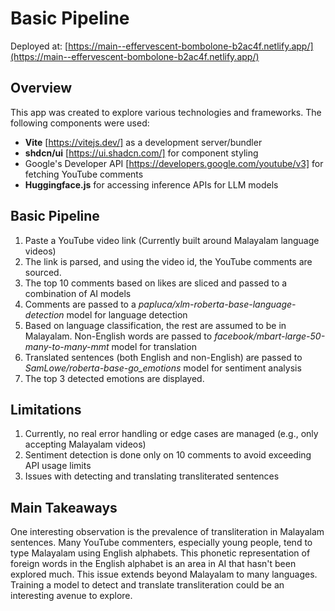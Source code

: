 # Basic Pipeline

Deployed at: [https://main--effervescent-bombolone-b2ac4f.netlify.app/](https://main--effervescent-bombolone-b2ac4f.netlify.app/)

## Overview

This app was created to explore various technologies and frameworks. The following components were used:

- **Vite** [https://vitejs.dev/] as a development server/bundler
- **shdcn/ui** [https://ui.shadcn.com/] for component styling
- Google's Developer API [https://developers.google.com/youtube/v3] for fetching YouTube comments
- **Huggingface.js** for accessing inference APIs for LLM models

## Basic Pipeline

1. Paste a YouTube video link (Currently built around Malayalam language videos)
2. The link is parsed, and using the video id, the YouTube comments are sourced.
3. The top 10 comments based on likes are sliced and passed to a combination of AI models
4. Comments are passed to a *papluca/xlm-roberta-base-language-detection* model for language detection
5. Based on language classification, the rest are assumed to be in Malayalam. Non-English words are passed to *facebook/mbart-large-50-many-to-many-mmt* model for translation
6. Translated sentences (both English and non-English) are passed to *SamLowe/roberta-base-go_emotions* model for sentiment analysis
7. The top 3 detected emotions are displayed.

## Limitations

1. Currently, no real error handling or edge cases are managed (e.g., only accepting Malayalam videos)
2. Sentiment detection is done only on 10 comments to avoid exceeding API usage limits
3. Issues with detecting and translating transliterated sentences

## Main Takeaways

One interesting observation is the prevalence of transliteration in Malayalam sentences. Many YouTube commenters, especially young people, tend to type Malayalam using English alphabets. This phonetic representation of foreign words in the English alphabet is an area in AI that hasn't been explored much. This issue extends beyond Malayalam to many languages. Training a model to detect and translate transliteration could be an interesting avenue to explore.
